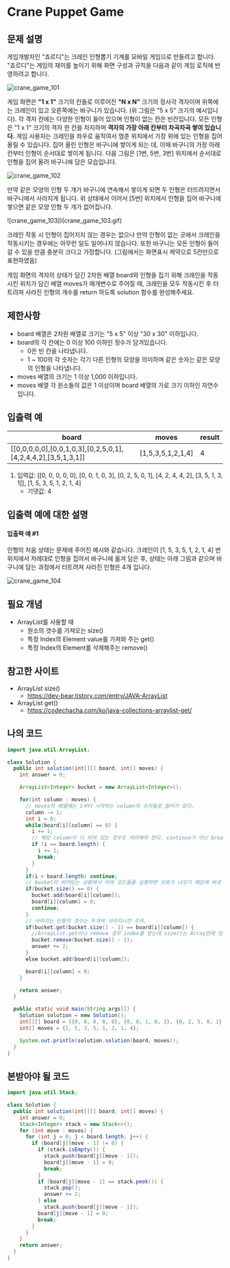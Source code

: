 # Crane Puppet Game

## 문제 설명

게임개발자인 "죠르디"는 크레인 인형뽑기 기계를 모바일 게임으로 만들려고 합니다.
"죠르디"는 게임의 재미를 높이기 위해 화면 구성과 규칙을 다음과 같이 게임 로직에 반영하려고 합니다.

![crane_game_101](crane_game_101.png)

게임 화면은 **"1 x 1"** 크기의 칸들로 이루어진 **"N x N"** 크기의 정사각 격자이며 위쪽에는 크레인이 있고 오른쪽에는 바구니가 있습니다. 
(위 그림은 "5 x 5" 크기의 예시입니다). 각 격자 칸에는 다양한 인형이 들어 있으며 인형이 없는 칸은 빈칸입니다. 
모든 인형은 "1 x 1" 크기의 격자 한 칸을 차지하며 **격자의 가장 아래 칸부터 차곡차곡 쌓여 있습니다.** 게임 사용자는 크레인을 좌우로 움직여서 멈춘 위치에서 가장 위에 있는 인형을 집어 올릴 수 있습니다. 집어 올린 인형은 바구니에 쌓이게 되는 데, 이때 바구니의 가장 아래 칸부터 인형이 순서대로 쌓이게 됩니다. 다음 그림은 [1번, 5번, 3번] 위치에서 순서대로 인형을 집어 올려 바구니에 담은 모습입니다.

![crane_game_102](crane_game_102.png)

만약 같은 모양의 인형 두 개가 바구니에 연속해서 쌓이게 되면 두 인형은 터뜨려지면서 바구니에서 사라지게 됩니다. 위 상태에서 이어서 [5번] 위치에서 인형을 집어 바구니에 쌓으면 같은 모양 인형 두 개가 없어집니다.

![crane_game_103])(crane_game_103.gif)

크레인 작동 시 인형이 집어지지 않는 경우는 없으나 만약 인형이 없는 곳에서 크레인을 작동시키는 경우에는 아무런 일도 일어나지 않습니다. 또한 바구니는 모든 인형이 들어갈 수 있을 만큼 충분히 크다고 가정합니다. (그림에서는 화면표시 제약으로 5칸만으로 표현하였음)

게임 화면의 격자의 상태가 담긴 2차원 배열 board와 인형을 집기 위해 크레인을 작동시킨 위치가 담긴 배열 moves가 매개변수로 주어질 때, 크레인을 모두 작동시킨 후 터트려져 사라진 인형의 개수를 return 하도록 solution 함수를 완성해주세요.

## 제한사항

- board 배열은 2차원 배열로 크기는 "5 x 5" 이상 "30 x 30" 이하입니다.
- board의 각 칸에는 0 이상 100 이하인 정수가 담겨있습니다.
  - 0은 빈 칸을 나타냅니다.
  - 1 ~ 100의 각 숫자는 각기 다른 인형의 모양을 의미하며 같은 숫자는 같은 모양의 인형을 나타냅니다.
- moves 배열의 크기는 1 이상 1,000 이하입니다.
- moves 배열 각 원소들의 값은 1 이상이며 board 배열의 가로 크기 이하인 자연수입니다.

## 입출력 예

|board| moves             |result|
|---------|-------------------|---|
|[[0,0,0,0,0],[0,0,1,0,3],[0,2,5,0,1],[4,2,4,4,2],[3,5,1,3,1]]| [1,5,3,5,1,2,1,4] | 4     |

1. 입력값: [[0, 0, 0, 0, 0], [0, 0, 1, 0, 3], [0, 2, 5, 0, 1], [4, 2, 4, 4, 2], [3, 5, 1, 3, 1]], [1, 5, 3, 5, 1, 2, 1, 4]
   - 기댓값: 	4

## 입출력 예에 대한 설명

#### 입출력 예 #1

인형의 처음 상태는 문제에 주어진 예시와 같습니다. 크레인이 [1, 5, 3, 5, 1, 2, 1, 4] 번 위치에서 차례대로 인형을 집어서 바구니에 옮겨 담은 후, 상태는 아래 그림과 같으며 바구니에 담는 과정에서 터트려져 사라진 인형은 4개 입니다.

![crane_game_104](crane_game_104.jpg)

## 필요 개념

- ArrayList를 사용할 때 
  - 원소의 갯수를 가져오는 size()
  - 특정 Index의 Element value를 가져와 주는 get()
  - 특정 Index의 Element를 삭제해주는 remove()

## 참고한 사이트

- ArrayList size()
  - https://dev-bear.tistory.com/entry/JAVA-ArrayList
- ArrayList get()
  - https://codechacha.com/ko/java-collections-arraylist-get/

## 나의 코드

```java
import java.util.ArrayList;

class Solution {
  public int solution(int[][] board, int[] moves) {
    int answer = 0;

    ArrayList<Integer> bucket = new ArrayList<Integer>();

    for(int column : moves) {
      // moves의 배열에는 1부터 시작하는 column의 숫자들로 들어가 있다.
      column -= 1;
      int i = 0;
      while(board[i][column] == 0) {
        i += 1;
        // 해당 column이 다 비어 있는 경우도 처리해야 한다. continue가 아닌 break를 써야하는 것에 주의
        if (i == board.length) {
          i += 1;
          break;
        }
      }
      if(i > board.length) continue;
      // bucket이 비어있는 상황에서 아래 코드들을 실행하면 오류가 나오기 때문에 바로 넣어주고 다음 반복으로 넘기기
      if(bucket.size() == 0) {
        bucket.add(board[i][column]);
        board[i][column] = 0;
        continue;
      }
      // 사라지는 인형의 갯수는 두개씩 사라지니깐 주의.
      if(bucket.get(bucket.size() - 1) == board[i][column]) {
        //ArrayList.get이나 remove 경우 index를 받는데 size()는 Array안에 있는 원소의 갯수를 가져와준다. 그래서 -1을 해줘야 마지막 Index를 가져올 수 있다.
        bucket.remove(bucket.size() - 1);
        answer += 2;
      }
      else bucket.add(board[i][column]);

      board[i][column] = 0;
    }

    return answer;
  }

  public static void main(String args[]) {
    Solution solution = new Solution();
    int[][] board = {{0, 0, 0, 0, 0}, {0, 0, 1, 0, 3}, {0, 2, 5, 0, 1}, {4, 2, 4, 4, 2}, {3, 5, 1, 3, 1}};
    int[] moves = {1, 5, 3, 5, 1, 2, 1, 4};

    System.out.println(solution.solution(board, moves));
  }
}
```

## 본받아야 될 코드

```java
import java.util.Stack;

class Solution {
  public int solution(int[][] board, int[] moves) {
    int answer = 0;
    Stack<Integer> stack = new Stack<>();
    for (int move : moves) {
      for (int j = 0; j < board.length; j++) {
        if (board[j][move - 1] != 0) {
          if (stack.isEmpty()) {
            stack.push(board[j][move - 1]);
            board[j][move - 1] = 0;
            break;
          }
          if (board[j][move - 1] == stack.peek()) {
            stack.pop();
            answer += 2;
          } else
            stack.push(board[j][move - 1]);
          board[j][move - 1] = 0;
          break;
        }
      }
    }
    return answer;
  }
}
```